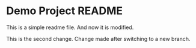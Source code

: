 # Demo Project README

This is a simple readme file.
And now it is modified.

This is the second change.
Change made after switching to a new branch.
